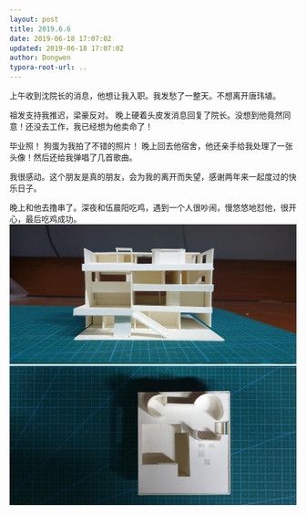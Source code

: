 ```yaml
---
layout: post
title: 2019.6.6
date: 2019-06-18 17:07:02
updated: 2019-06-18 17:07:02
author: Dongwen
typora-root-url: ..
---
```




上午收到沈院长的消息，他想让我入职。我发愁了一整天。不想离开唐玮埴。

祖发支持我推迟，梁豪反对。
晚上硬着头皮发消息回复了院长。没想到他竟然同意！还没去工作，我已经想为他卖命了！

毕业照！
狗蛋为我拍了不错的照片！
晚上回去他宿舍，他还亲手给我处理了一张头像！然后还给我弹唱了几首歌曲。

我很感动。这个朋友是真的朋友，会为我的离开而失望，感谢两年来一起度过的快乐日子。

晚上和他去撸串了。深夜和伍晨阳吃鸡，遇到一个人很吵闹，慢悠悠地怼他，很开心，最后吃鸡成功。  ![](/img/in-post/x62200546.jpg)
![](/img/in-post/x62200545.jpg)
